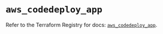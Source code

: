 # `aws_codedeploy_app`

Refer to the Terraform Registry for docs: [`aws_codedeploy_app`](https://registry.terraform.io/providers/hashicorp/aws/6.11.0/docs/resources/codedeploy_app).
